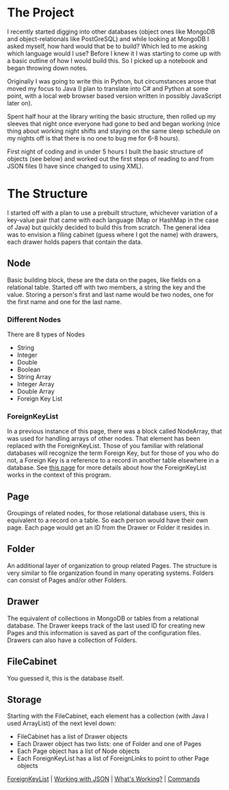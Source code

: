 # The Project

I recently started digging into other databases (object ones like MongoDB and object-relationals like PostGreSQL) and 
while looking at MongoDB I asked myself, how hard would that be to build? Which led to me asking which language would I
use? Before I knew it I was starting to come up with a basic outline of how I would build this. So I picked up a notebook
and began throwing down notes.

Originally I was going to write this in Python, but circumstances arose that moved my focus to Java (I plan to translate
into C# and Python at some point, with a local web browser based version written in possibly JavaScript later on).

Spent half hour at the library writing the basic structure, then rolled up my sleeves that night once everyone had gone to
bed and began working (nice thing about working night shifts and staying on the same sleep schedule on my nights off is
that there is no one to bug me for 6-8 hours).

First night of coding and in under 5 hours I built the basic structure of objects (see below) and worked out the first steps
of reading to and from JSON files (I have since changed to using XML).

# The Structure

I started off with a plan to use a prebuilt structure, whichever variation of a key-value pair that came with each language
(Map or HashMap in the case of Java) but quickly decided to build this from scratch. The general idea was to envision a filing
cabinet (guess where I got the name) with drawers, each drawer holds papers that contain the data.

## Node

Basic building block, these are the data on the pages, like fields on a relational table. Started off with two members, a 
string the key and the value. Storing a person's first and last name would be two nodes, one for the first name and one for the last name.

### Different Nodes

There are 8 types of Nodes
* String
* Integer
* Double
* Boolean
* String Array
* Integer Array
* Double Array
* Foreign Key List

### ForeignKeyList

In a previous instance of this page, there was a block called NodeArray, that was used for handling arrays of other nodes.
That element has been replaced with the ForeignKeyList. Those of you familiar with relational databases will recognize the
term Foreign Key, but for those of you who do not, a Foreign Key is a reference to a record in another table elsewhere in a
database. See [this page](fkl.md) for more details about how the ForeignKeyList works in the context of this program.

## Page

Groupings of related nodes, for those relational database users, this is equivalent to a record on a table. So each person
would have their own page. Each page would get an ID from the Drawer or Folder it resides in.

## Folder

An additional layer of organization to group related Pages. The structure is very similar to file organization found in many operating systems. Folders can consist of Pages and/or other Folders.

## Drawer

The equivalent of collections in MongoDB or tables from a relational database. The Drawer keeps track of the last used ID for creating new Pages and this information is saved as part of the configuration files. Drawers can also have a collection of Folders.

## FileCabinet

You guessed it, this is the database itself.

## Storage

Starting with the FileCabinet, each element has a collection (with Java I used ArrayList) of the next level down:

* FileCabinet has a list of Drawer objects
* Each Drawer object has two lists: one of Folder and one of Pages
* Each Page object has a list of Node objects
* Each ForeignKeyList has a list of ForeignLinks to point to other Page objects

[ForeignKeyList](fkl.md) | [Working with JSON](xml.md) | [What's Working?](whatworks.md) | [Commands](commands.md)
